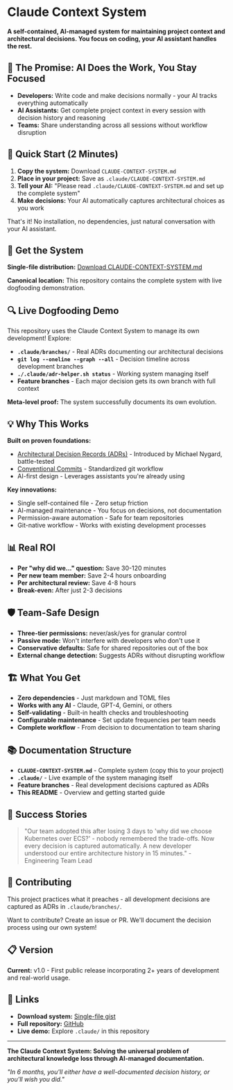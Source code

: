 # Claude Context System

**A self-contained, AI-managed system for maintaining project context and architectural decisions. You focus on coding, your AI assistant handles the rest.**

## 🎯 The Promise: AI Does the Work, You Stay Focused

- **Developers:** Write code and make decisions normally - your AI tracks everything automatically
- **AI Assistants:** Get complete project context in every session with decision history and reasoning  
- **Teams:** Share understanding across all sessions without workflow disruption

## 🚀 Quick Start (2 Minutes)

1. **Copy the system:** Download `CLAUDE-CONTEXT-SYSTEM.md` 
2. **Place in your project:** Save as `.claude/CLAUDE-CONTEXT-SYSTEM.md`
3. **Tell your AI:** "Please read `.claude/CLAUDE-CONTEXT-SYSTEM.md` and set up the complete system"
4. **Make decisions:** Your AI automatically captures architectural choices as you work

That's it! No installation, no dependencies, just natural conversation with your AI assistant.

## 📍 Get the System

**Single-file distribution:** [Download CLAUDE-CONTEXT-SYSTEM.md](https://gist.github.com/joshrotenberg/a9f8ac85b9ebe20c6b6202a17d804fbc)

**Canonical location:** This repository contains the complete system with live dogfooding demonstration.

## 🔍 Live Dogfooding Demo

This repository uses the Claude Context System to manage its own development! Explore:

- **`.claude/branches/`** - Real ADRs documenting our architectural decisions
- **`git log --oneline --graph --all`** - Decision timeline across development branches
- **`./.claude/adr-helper.sh status`** - Working system managing itself
- **Feature branches** - Each major decision gets its own branch with full context

**Meta-level proof:** The system successfully documents its own evolution.

## 💡 Why This Works

**Built on proven foundations:**
- [Architectural Decision Records (ADRs)](https://adr.github.io/) - Introduced by Michael Nygard, battle-tested
- [Conventional Commits](https://www.conventionalcommits.org/) - Standardized git workflow 
- AI-first design - Leverages assistants you're already using

**Key innovations:**
- Single self-contained file - Zero setup friction
- AI-managed maintenance - You focus on decisions, not documentation
- Permission-aware automation - Safe for team repositories
- Git-native workflow - Works with existing development processes

## 📊 Real ROI

- **Per "why did we..." question:** Save 30-120 minutes
- **Per new team member:** Save 2-4 hours onboarding  
- **Per architectural review:** Save 4-8 hours
- **Break-even:** After just 2-3 decisions

## 🛡️ Team-Safe Design

- **Three-tier permissions:** never/ask/yes for granular control
- **Passive mode:** Won't interfere with developers who don't use it
- **Conservative defaults:** Safe for shared repositories out of the box
- **External change detection:** Suggests ADRs without disrupting workflow

## 🏗️ What You Get

- **Zero dependencies** - Just markdown and TOML files
- **Works with any AI** - Claude, GPT-4, Gemini, or others
- **Self-validating** - Built-in health checks and troubleshooting
- **Configurable maintenance** - Set update frequencies per team needs
- **Complete workflow** - From decision to documentation to team sharing

## 📚 Documentation Structure

- **`CLAUDE-CONTEXT-SYSTEM.md`** - Complete system (copy this to your project)
- **`.claude/`** - Live example of the system managing itself
- **Feature branches** - Real development decisions captured as ADRs
- **This README** - Overview and getting started guide

## 🎯 Success Stories

> "Our team adopted this after losing 3 days to 'why did we choose Kubernetes over ECS?' - nobody remembered the trade-offs. Now every decision is captured automatically. A new developer understood our entire architecture history in 15 minutes." - Engineering Team Lead

## 🤝 Contributing

This project practices what it preaches - all development decisions are captured as ADRs in `.claude/branches/`. 

Want to contribute? Create an issue or PR. We'll document the decision process using our own system!

## 📋 Version

**Current:** v1.0 - First public release incorporating 2+ years of development and real-world usage.

## 🔗 Links

- **Download system:** [Single-file gist](https://gist.github.com/joshrotenberg/a9f8ac85b9ebe20c6b6202a17d804fbc)
- **Full repository:** [GitHub](https://github.com/joshrotenberg/claude-context-system)
- **Live demo:** Explore `.claude/` in this repository

---

**The Claude Context System: Solving the universal problem of architectural knowledge loss through AI-managed documentation.**

*"In 6 months, you'll either have a well-documented decision history, or you'll wish you did."*